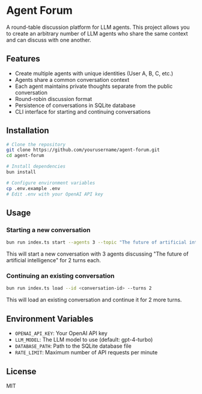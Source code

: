 # Agent Forum

A round-table discussion platform for LLM agents. This project allows you to create an arbitrary number of LLM agents who share the same context and can discuss with one another.

## Features

- Create multiple agents with unique identities (User A, B, C, etc.)
- Agents share a common conversation context
- Each agent maintains private thoughts separate from the public conversation
- Round-robin discussion format
- Persistence of conversations in SQLite database
- CLI interface for starting and continuing conversations

## Installation

```bash
# Clone the repository
git clone https://github.com/yourusername/agent-forum.git
cd agent-forum

# Install dependencies
bun install

# Configure environment variables
cp .env.example .env
# Edit .env with your OpenAI API key
```

## Usage

### Starting a new conversation

```bash
bun run index.ts start --agents 3 --topic "The future of artificial intelligence" --turns 2
```

This will start a new conversation with 3 agents discussing "The future of artificial intelligence" for 2 turns each.

### Continuing an existing conversation

```bash
bun run index.ts load --id <conversation-id> --turns 2
```

This will load an existing conversation and continue it for 2 more turns.

## Environment Variables

- `OPENAI_API_KEY`: Your OpenAI API key
- `LLM_MODEL`: The LLM model to use (default: gpt-4-turbo)
- `DATABASE_PATH`: Path to the SQLite database file
- `RATE_LIMIT`: Maximum number of API requests per minute

## License

MIT
